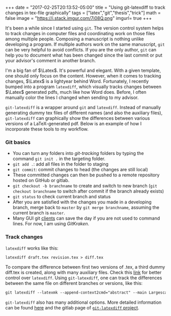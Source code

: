 +++
date = "2017-02-25T20:13:52-05:00"
title = "Using git-latexdiff to track changes in tex-file graphically"
tags = ["latex","git","thesis","trick"]
math = false
image = "https://i.stack.imgur.com/7i08Q.png"
imgurl= true
+++

It's been a while since I started using `git`. The version control system helps to track changes in computer files and coordinating work on those files among multiple people. Composing a manuscript is nothing unlike developing a program. If multiple authors work on the same manuscript, `git` can be very helpful to avoid conflicts. If you are the only author, `git` can help you to document what has been changed since the last commit or put your advisor's comment in another branch.

<!--more-->

I'm a big fan of $\Latex$. It's powerful and elegant. With a given template, one should only focus on the content. However, when it comes to tracking changes, $\Latex$ is a lightyear behind Word. Fortunately, I recently bumped into a program `latexdiff`, which visually tracks changes between $\Latex$ generated pdfs, much like how Word does. Before, I often manually color the lines I changed when sending to my advisor. 

`git-latexdiff` is a wrapper around `git` and `latexdiff`. Instead of manually generating dummy tex files of different names (and also the auxiliary files), `git-latexdiff` can graphically show the differences between various versions of a LaTeX-generated pdf. Below is an example of how I incorporate these tools to my workflow.


### Git basics

* You can turn any folders into *git-tracking* folders by typing the command `git init .` in the targeting folder.
* `git add .`: add all files in the folder to staging
* `git commit`: commit changes to head (the changes are still local)
* These committed changes can then be pushed to a remote repository hosted on GitHub or gitlab.
* `git checkout -b branchname` to create and switch to new branch (`git checkout branchname` to switch after commit if the branch already exists)
* `git status` to check current branch and status
* After you are satisfied with the changes you made in a developing branch, merge back to `master` by `git merge branchname`, assuming the current branch is `master`.
* Many GUI git [clients](https://git-scm.com/download/gui/linux) can save the day if you are not used to command lines. For now, I am using *GitKraken*.

### Track changes

`latexdiff` works like this:

```latex
latexdiff draft.tex revision.tex > diff.tex
```

To compare the difference between first two versions of .tex, a third dummy diff.tex is created, along with many auxiliary files. Check this [link](https://www.sharelatex.com/blog/2013/02/16/using-latexdiff-for-marking-changes-to-tex-documents.html) for better control over `latexdiff`. Using `git-latexdiff`, one can track the differences between the same file on different branches or versions, like this:

```latex
git latexdiff --latexmk --append-context2cmd="abstract" --main Largescale_eddy_interannual_AL.tex master advisor
```

`git-latexdiff` also has many additional options. More detailed information can be found [here](https://www.slideshare.net/sppmg/latex-with-git) and the gitlab page of [`git-latexdiff` project](https://gitlab.com/git-latexdiff/git-latexdiff). 





